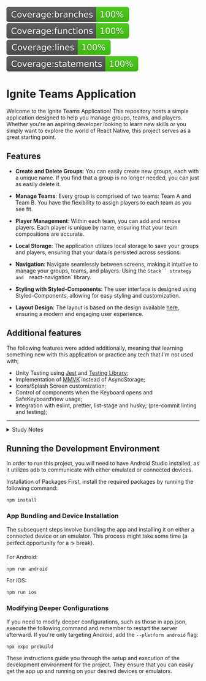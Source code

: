 ![branches](__badges__/badge-branches.svg)
![functions](__badges__/badge-functions.svg)
![lines](__badges__/badge-lines.svg)
![statements](__badges__/badge-statements.svg)

# Ignite Teams Application

Welcome to the Ignite Teams Application! This repository hosts a simple application designed to help you manage groups, teams, and players. Whether you're an aspiring developer looking to learn new skills or you simply want to explore the world of React Native, this project serves as a great starting point.

## Features

- **Create and Delete Groups**: You can easily create new groups, each with a unique
  name. If you find that a group is no longer needed, you can just as easily delete it.

- **Manage Teams**: Every group is comprised of two teams: Team A and Team B.
  You have the flexibility to assign players to each team as you see fit.

- **Player Management**: Within each team, you can add and remove players. Each
  player is unique by name, ensuring that your team compositions are accurate.

- **Local Storage**: The application utilizes local storage to save your groups
  and players, ensuring that your data is persisted across sessions.

- **Navigation**: Navigate seamlessly between screens, making it intuitive to
  manage your groups, teams, and players. Using the `Stack`` strategy and 
`react-navigation` library.

- **Styling with Styled-Components**: The user interface is designed using
  Styled-Components, allowing for easy styling and customization.

- **Layout Design**: The layout is based on the design available [here](<https://www.figma.com/file/mCivp8SO23BcaHN3RAvS7o/Ignite-Teams-(Community)?type=design&mode=design&t=UqLiHEKcXVBzya36-1>),
  ensuring a modern and engaging user experience.

## Additional features

The following features were added additionally, meaning that learning something new with this application or practice any tech that I'm not used with;

- Unity Testing using [Jest](https://jestjs.io/pt-BR/) and [Testing Library](https://testing-library.com/docs/ecosystem-jest-native);
- Implementation of [MMVK](https://github.com/mrousavy/react-native-mmkv) instead of AsyncStorage;
- Icons/Splash Screen customization;
- Control of components when the Keyboard opens and SafeKeyboardView usage;
- Integration with eslint, prettier, list-stage and husky; (pre-commit linting and testing);

---

<details>
  <summary>Study Notes</summary>
  
  ---

  <details>
    <summary>Testing</summary>

     In the course of developing this project, a deliberate testing approach was undertaken, focused primarily on learning and exploration rather than aiming for absolute code robustness. The goal was to gain insights into testing practices and learn about the testing tools and techniques available.

    While striving for 100% test coverage, it's important to acknowledge that the emphasis was on experimenting with different types of tests rather than solely ensuring code reliability. In some cases, unconventional scenarios were tested to understand how the testing frameworks behave and to explore the boundaries of the codebase.

    It's worth noting that the coverage metric may not always accurately represent the effectiveness of these learning tests. Some components or functionalities might have achieved full coverage but were tested with a learning-oriented mindset rather than guaranteeing bulletproof robustness.

    This approach provided an excellent opportunity to delve into the testing ecosystem and gather insights that may not have been apparent through other development activities. As a result, the project's testing suite is a testament to the learning journey taken during its creation.

  </details>

---

<details>
  <summary>Styled Components</summary>

During the development process, Styled Components were employed for styling, a choice that offered several advantages familiar from the web environment. This included the use of Semantic and Meaningful naming conventions for creating instances of elements/components, as well as the ability to craft custom attributes to facilitate style processing.

However, it's important to note that while Styled Components provided a seamless experience for styling in the React Native context, there were a few aspects that presented challenges or diverged from its web usage:

- **IDE Extension Compatibility**: The Styled Components IDE extension lacked differentiation between web and React Native usage. As a result, it often suggested CSS properties and units that were not supported in the React Native context.

- **Unit Declaration**: Styled Components required the explicit declaration of the `px` unit, even though this is not the case in React Native. This divergence added a layer of complexity when translating styles from web-oriented practices to the React Native environment.

- **Native Component Typing**: Challenges emerged when using Styled Components with default object instantiation for native components. Instances such as `styled.TextInput` often encountered issues with type incompatibility, necessitating the use of parameter instantiation `styled(TextInput)`. This complication sometimes arose when passing references from forward refs.

Despite these challenges, the utilization of Styled Components brought a consistent and familiar styling methodology to the React Native domain. By adapting existing web-oriented knowledge and practices, the project's user interface was crafted with a sense of cohesion and structure.

</details>

<details>
  <summary>Expo / React-Native</summary>

Due the fact that I choose to use `MMVK` storage and the `expo-go` doesn't support it, I had to use the bare version, that is a slower development environment, especially in the first build, and when is needed to make adjusts in the native/ app.json files it is required to rebuild.

Due the usage of a sync storage, It wasn't necessary to use the `Loading Indicators` used in the lesson, the only async processing happens on the app start when loading the fonts, then I choose to extend the `Slash screen` hide process until it's finished.

I did not like the default way of the screen behaves when the keyboard open shrinking the list and pushing things away, I spotted that android and iOS behaves differently, but due the hardware limitations I tested only in android, and I had the opportunity to use the component `KeyboardAvoidingView` to control what is kept in view in the `NewGroup` screen.

</details>

<details>
  <summary>Expo / React-Native</summary>

In the development of the project, I made the deliberate decision to work with the `MMKV` storage solution, foregoing the use of `AsyncStorage` in favor of testing and exploring `MMKV`'s capabilities.

- **Choosing `MMKV` for Storage**: The choice to use `MMKV` was driven by the desire to test and explore its potential as a storage solution. This decision presented a unique set of advantages and considerations, influencing various aspects of the development process.

- **Prebuild for `MMKV` Integration**: To accommodate `MMKV`, I opted to prebuild the project, enabling me to harness the features of `MMKV` without transitioning to the bare version of React Native entirely. This approach allowed for testing the chosen storage solution while still benefiting from Expo's development environment.

- **Development Environment and Build Speed**: Prebuilding the project introduced some nuances to the development environment. Notably, the initial build process was somewhat slower, particularly evident during the first build. Additionally, adjustments to native files like `app.json` required a rebuild.

- **Synchronous Storage and User Experience**: The use of `MMKV` for synchronous storage minimized the need for explicit loading indicators, unlike asynchronous storage solutions. The asynchronous processing mainly occurred during the app's startup, specifically during the font-loading phase. Consequently, I extended the splash screen's hide process until this processing was completed, ensuring a seamless user experience.

- **Keyboard Behavior and `KeyboardAvoidingView`**: An additional challenge involved managing the screen's behavior when the keyboard was activated. This was particularly relevant in the context of Android due to hardware limitations. In addressing this challenge, the `KeyboardAvoidingView` component proved to be a valuable tool for maintaining control over content visibility on the `NewGroup` screen.

By selecting `MMKV` over `AsyncStorage` for learning purposes, the project's development journey was enriched with insights and exploration. This choice highlighted the project's adaptability and willingness to experiment, ultimately contributing to a comprehensive understanding of different storage options within the React Native ecosystem.

</details>

</details>

## Running the Development Environment

In order to run this project, you will need to have Android Studio installed, as it utilizes adb to communicate with either emulated or connected devices.

Installation of Packages
First, install the required packages by running the following command:

```bash
npm install
```

### App Bundling and Device Installation

The subsequent steps involve bundling the app and installing it on either a connected device or an emulator. This process might take some time (a perfect opportunity for a ☕ break).

For Android:

```bash
npm run android
```

For iOS:

```bash
npm run ios
```

### Modifying Deeper Configurations

If you need to modify deeper configurations, such as those in app.json, execute the following command and remember to restart the server afterward. If you're only targeting Android, add the `--platform android` flag:

```bash
npx expo prebuild
```

These instructions guide you through the setup and execution of the development environment for the project. They ensure that you can easily get the app up and running on your desired devices or emulators.
